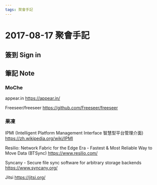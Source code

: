 ```yaml
---
tags: 聚會手記
---
```


2017-08-17 聚會手記
===

簽到 Sign in
---

筆記 Note
---

### MoChe
appear.in
https://appear.in/

Freeseer/freeseer
https://github.com/Freeseer/freeseer

### 果凍

IPMI (Intelligent Platform Management Interface 智慧型平台管理介面)
https://zh.wikipedia.org/wiki/IPMI

Resilio: Network Fabric for the Edge Era - Fastest & Most Reliable Way to Move Data (BTSync)
https://www.resilio.com/

Syncany - Secure file sync software for arbitrary storage backends
https://www.syncany.org/

Jitsi
https://jitsi.org/